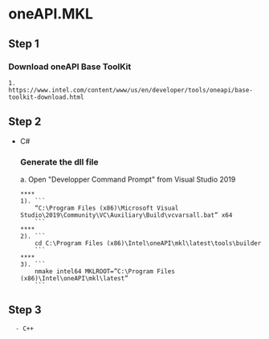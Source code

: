 # oneAPI.MKL
## Step 1
  ### Download oneAPI Base ToolKit
    1. https://www.intel.com/content/www/us/en/developer/tools/oneapi/base-toolkit-download.html

## Step 2
  - C#
    ### Generate the dll file
      a. Open "Developper Command Prompt" from Visual Studio 2019
        
        ****
        1). ```
            “C:\Program Files (x86)\Microsoft Visual Studio\2019\Community\VC\Auxiliary\Build\vcvarsall.bat” x64
            ```
        ****
        2). ```
            cd C:\Program Files (x86)\Intel\oneAPI\mkl\latest\tools\builder
            ```
        ****
        3). ```
            nmake intel64 MKLROOT=”C:\Program Files (x86)\Intel\oneAPI\mkl\latest”
            ```

## Step 3
```
  - C++
```
